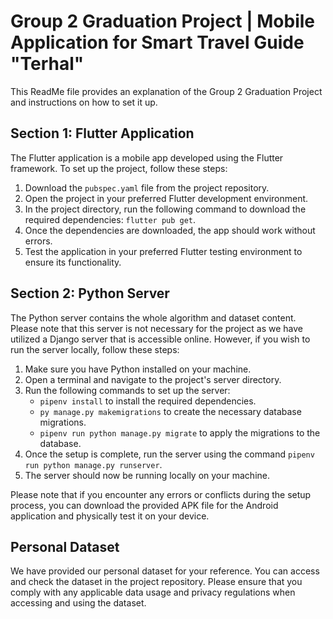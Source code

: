# Group 2 Graduation Project | Mobile Application for Smart Travel Guide "Terhal"

This ReadMe file provides an explanation of the Group 2 Graduation Project and instructions on how to set it up.

## Section 1: Flutter Application

The Flutter application is a mobile app developed using the Flutter framework. To set up the project, follow these steps:

1. Download the `pubspec.yaml` file from the project repository.
2. Open the project in your preferred Flutter development environment.
3. In the project directory, run the following command to download the required dependencies: `flutter pub get`.
4. Once the dependencies are downloaded, the app should work without errors.
5. Test the application in your preferred Flutter testing environment to ensure its functionality.

## Section 2: Python Server

The Python server contains the whole algorithm and dataset content. Please note that this server is not necessary for the project as we have utilized a Django server that is accessible online. However, if you wish to run the server locally, follow these steps:

1. Make sure you have Python installed on your machine.
2. Open a terminal and navigate to the project's server directory.
3. Run the following commands to set up the server:
   - `pipenv install` to install the required dependencies.
   - `py manage.py makemigrations` to create the necessary database migrations.
   - `pipenv run python manage.py migrate` to apply the migrations to the database.
4. Once the setup is complete, run the server using the command `pipenv run python manage.py runserver`.
5. The server should now be running locally on your machine.

Please note that if you encounter any errors or conflicts during the setup process, you can download the provided APK file for the Android application and physically test it on your device.


## Personal Dataset

We have provided our personal dataset for your reference. You can access and check the dataset in the project repository. Please ensure that you comply with any applicable data usage and privacy regulations when accessing and using the dataset.
